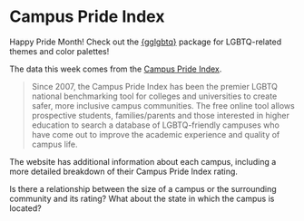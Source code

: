 # Campus Pride Index

Happy Pride Month! 
Check out the [{gglgbtq}](https://github.com/turtletopia/gglgbtq) package for LGBTQ-related themes and color palettes!

The data this week comes from the [Campus Pride Index](https://campusprideindex.org/).

> Since 2007, the Campus Pride Index has been the premier LGBTQ national benchmarking tool for colleges and universities to create safer, more inclusive campus communities. The free online tool allows prospective students, families/parents and those interested in higher education to search a database of LGBTQ-friendly campuses who have come out to improve the academic experience and quality of campus life.

The website has additional information about each campus, including a more detailed breakdown of their Campus Pride Index rating.

Is there a relationship between the size of a campus or the surrounding community and its rating? 
What about the state in which the campus is located?

